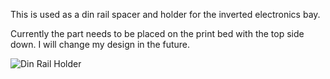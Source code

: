 This is used as a din rail spacer and holder for the inverted electronics bay.  

Currently the part needs to be placed on the print bed with the top side down.  I will change my design in the future.

![Din Rail Holder](https://github.com/CyberGWJ/Printer_Things/assets/142751466/9c618195-6899-4bd9-bae0-067382793fa2)
